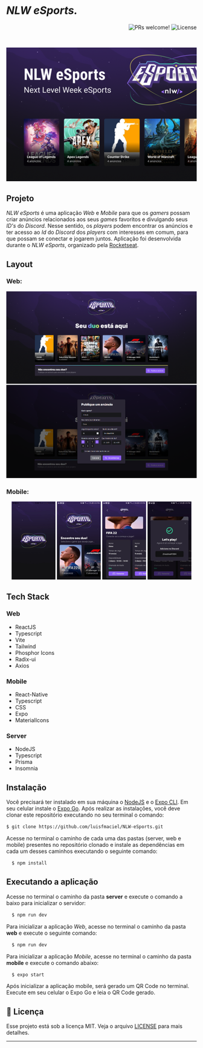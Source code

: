 # *NLW eSports.*

<p align="right">
 <img src="https://img.shields.io/static/v1?label=PRs&message=welcome&color=8257e6&labelColor=000000" alt="PRs welcome!" />

  <img alt="License" src="https://img.shields.io/static/v1?label=license&message=MIT&color=8257e6&labelColor=000000">
</p>

<br>

<p align="center">
  <img alt="Capa" src="/web/.github/capa.png" >
</p>

## Projeto

*NLW eSports* é uma aplicação *Web* e *Mobile* para que os *gamers* possam criar anúncios relacionados aos seus *games* favoritos e divulgando seus *ID's* do *Discord*. Nesse sentido, os *players* podem encontrar os anúncios e ter acesso ao *Id* do *Discord* dos *players* com interesses em comum, para que possam se conectar e jogarem juntos.
Aplicação foi desenvolvida durante o *NLW eSports*, organizado pela [Rocketseat](https://www.rocketseat.com.br/).<br />

## Layout

### Web:
<p align="center">
 <img src="./web/.github/web-home.png" alt="web home"/>
 <img src="./web/.github/web-ad.png"  alt="web ad"/>
</p>

### Mobile:
<p align="center">
 <img src="./web/.github/mobile-splash.jpeg" width= "23%" alt="mobile splash"/>
 <img src="./web/.github/mobile-home.jpeg"  width="23%" alt="mobile home"/>
 <img src="./web/.github/mobile-ads.jpeg"  width="23%" alt="mobile ads"/>
 <img src="./web/.github/mobile-discord.jpeg"  width="23%" alt="mobile discord"/>
</p>

## Tech Stack

### Web
- ReactJS
- Typescript
- Vite
- Tailwind
- Phosphor Icons
- Radix-ui
- Axios

### Mobile
- React-Native
- Typescript
- CSS
- Expo
- MaterialIcons

### Server
- NodeJS
- Typescript
- Prisma
- Insomnia

## Instalação

Você precisará ter instalado em sua máquina o [NodeJS](https://nodejs.org) e o [Expo CLI](https://docs.expo.dev/get-started/installation/). Em seu celular instale o [Expo Go](https://docs.expo.dev/get-started/installation/#2-expo-go-app-for-ios-and). Após realizar as instalações, você deve clonar este repositório executando no seu terminal o comando:
```bash
$ git clone https://github.com/luisfmaciel/NLW-eSports.git
```
Acesse no terminal o caminho de cada uma das pastas (server, web e mobile) presentes no repositório clonado e instale as dependências em cada um desses caminhos executando o seguinte comando:
```sh
  $ npm install
```

## Executando a aplicação

Acesse no terminal o caminho da pasta <b>server</b> e execute o comando a baixo para inicializar o servidor:
```sh
  $ npm run dev
```
Para inicializar a aplicação *Web*, acesse no terminal o caminho da pasta <b>web</b> e execute o seguinte comando:
```sh
  $ npm run dev
```
Para inicializar a aplicação *Mobile*, acesse no terminal o caminho da pasta <b>mobile</b> e execute o comando abaixo:
```sh
  $ expo start
```
Após inicializar a aplicação mobile, será gerado um QR Code no terminal. Execute em seu celular o Expo Go e leia o QR Code gerado.

## 📝 Licença

Esse projeto está sob a licença MIT. Veja o arquivo [LICENSE](/LICENSE.md) para mais detalhes.

---